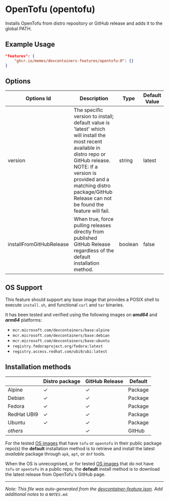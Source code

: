 
# OpenTofu (opentofu)

Installs OpenTofu from distro repository or GitHub release and adds it to the global PATH.

## Example Usage

```json
"features": {
    "ghcr.io/memes/devcontainers-features/opentofu:0": {}
}
```

## Options

| Options Id | Description | Type | Default Value |
|-----|-----|-----|-----|
| version | The specific version to install; default value is 'latest' which will install the most recent available in distro repo or GitHub release. NOTE: If a version is provided and a matching distro package/GitHub Release can not be found the feature will fail. | string | latest |
| installFromGitHubRelease | When true, force pulling releases directly from published GitHub Release regardless of the default installation method. | boolean | false |

<!-- markdownlint-disable MD041 -->
## OS Support

This feature should support any base image that provides a POSIX shell to execute `install.sh`, and functional `curl` and `tar` binaries.

It has been tested and verified using the following images on ***amd64*** and ***arm64*** platforms:

* `mcr.microsoft.com/devcontainers/base:alpine`
* `mcr.microsoft.com/devcontainers/base:debian`
* `mcr.microsoft.com/devcontainers/base:ubuntu`
* `registry.fedoraproject.org/fedora:latest`
* `registry.access.redhat.com/ubi9/ubi:latest`

## Installation methods

| |Distro package|GitHub Release|Default|
|-|----|--------------|-------|
|Alpine| &check; | &check; | Package |
|Debian| &check; | &check; | Package |
|Fedora| &check; | &check; | Package |
|RedHat UBI9| &check; | &check; | Package |
|Ubuntu| &check; | &check; | Package |
|*others*| | &check; | GitHub |

For the tested [OS images](#os-support) that have `tofu` or `opentofu` in their public package repo(s) the **default**
installation method is to retrieve and install the latest *available* package through `apk`, `apt`, or `dnf` tools.

When the OS is unrecognised, or for tested [OS images](#os-support) that do not have `tofu` or `opentofu` in a public
repo, the **default** install method is to download the latest release from OpenTofu's GitHub page.


---

_Note: This file was auto-generated from the [devcontainer-feature.json](devcontainer-feature.json).  Add additional notes to a `NOTES.md`._

